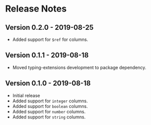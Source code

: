 # Release Notes
## Version 0.2.0 - 2019-08-25
- Added support for `$ref` for columns.

## Version 0.1.1 - 2019-08-18
- Moved typing-extensions development to package dependency.

## Version 0.1.0 - 2019-08-18
- Initial release
- Added support for `integer` columns.
- Added support for `boolean` columns.
- Added support for `number` columns.
- Added support for `string` columns.
